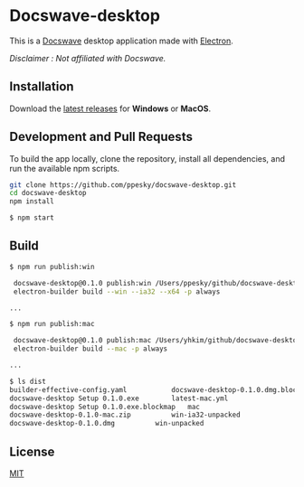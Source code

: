 # Docswave-desktop

This is a [Docswave](https://www.docswave.com/) desktop application made with [Electron](https://github.com/electron).

*Disclaimer : Not affiliated with Docswave.*
## Installation

Download the [latest releases](https://github.com/ppesky/docswave-desktop/releases) for **Windows** or **MacOS**.

## Development and Pull Requests

To build the app locally, clone the repository, install all dependencies, and run the available npm scripts.

```sh
git clone https://github.com/ppesky/docswave-desktop.git
cd docswave-desktop
npm install
```

```sh
$ npm start
```

## Build

```sh
$ npm run publish:win

 docswave-desktop@0.1.0 publish:win /Users/ppesky/github/docswave-desktop
 electron-builder build --win --ia32 --x64 -p always

...
```

```sh
$ npm run publish:mac

 docswave-desktop@0.1.0 publish:mac /Users/yhkim/github/docswave-desktop
 electron-builder build --mac -p always

...
```

```sh
$ ls dist
builder-effective-config.yaml			docswave-desktop-0.1.0.dmg.blockmap
docswave-desktop Setup 0.1.0.exe		latest-mac.yml
docswave-desktop Setup 0.1.0.exe.blockmap	mac
docswave-desktop-0.1.0-mac.zip			win-ia32-unpacked
docswave-desktop-0.1.0.dmg			win-unpacked
```

## License

[MIT](https://github.com/ppesky/docswave-desktop/blob/master/LICENSE)
